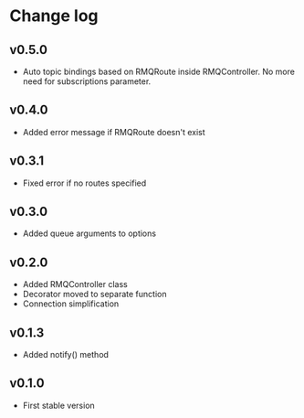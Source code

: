 # Change log
## v0.5.0
- Auto topic bindings based on RMQRoute inside RMQController. No more need for subscriptions parameter.

## v0.4.0
- Added error message if RMQRoute doesn't exist

## v0.3.1
- Fixed error if no routes specified

## v0.3.0
- Added queue arguments to options

## v0.2.0
- Added RMQController class
- Decorator moved to separate function
- Connection simplification

## v0.1.3
- Added notify() method

## v0.1.0
- First stable version